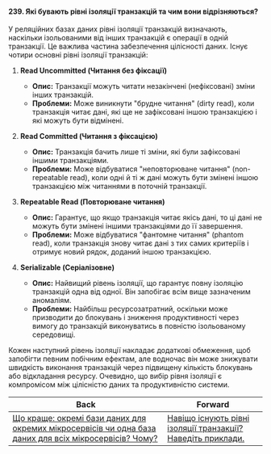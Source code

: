 #### 239. Які бувають рівні ізоляції транзакцій та чим вони відрізняються?

У реляційних базах даних рівні ізоляції транзакцій визначають, наскільки ізольованими від інших транзакцій є операції в одній транзакції. Це важлива частина забезпечення цілісності даних. Існує чотири основні рівні ізоляції транзакцій:

1. **Read Uncommitted (Читання без фіксації)**
   - **Опис:** Транзакції можуть читати незакінчені (нефіксовані) зміни інших транзакцій.
   - **Проблеми:** Може виникнути "брудне читання" (dirty read), коли транзакція читає дані, які ще не зафіксовані іншою транзакцією і які можуть бути відмінені.

2. **Read Committed (Читання з фіксацією)**
   - **Опис:** Транзакція бачить лише ті зміни, які були зафіксовані іншими транзакціями.
   - **Проблеми:** Може відбуватися "неповторюване читання" (non-repeatable read), коли одні й ті ж дані можуть бути змінені іншою транзакцією між читаннями в поточній транзакції.

3. **Repeatable Read (Повторюване читання)**
   - **Опис:** Гарантує, що якщо транзакція читає якісь дані, то ці дані не можуть бути змінені іншими транзакціями до її завершення.
   - **Проблеми:** Може відбуватися "фантомне читання" (phantom read), коли транзакція знову читає дані з тих самих критеріїв і отримує новий рядок, доданий іншою транзакцією.

4. **Serializable (Серіалізовне)**
   - **Опис:** Найвищий рівень ізоляції, що гарантує повну ізоляцію транзакцій одна від одної. Він запобігає всім вище зазначеним аномаліям.
   - **Проблеми:** Найбільш ресурсозатратний, оскільки може призводити до блокувань і зниження продуктивності через вимогу до транзакцій виконуватись в повністю ізольованому середовищі.

Кожен наступний рівень ізоляції накладає додаткові обмеження, щоб запобігти певним побічним ефектам, але водночас він може знижувати швидкість виконання транзакцій через підвищену кількість блокувань або відкладання ресурсу. Очевидно, що вибір рівня ізоляції є компромісом між цілісністю даних та продуктивністю системи.

| Back | Forward |
|---|---|
| [Що краще: окремі бази даних для окремих мікросервісів чи одна база даних для всіх мікросервісів? Чому?](/ua/senior/microservices/what-is-better-separate-databases-for-separate-microservices-or-one-database-for-all-microservices-why.md)  | [Навіщо існують рівні ізоляції транзакції? Наведіть приклади.](/ua/senior/database/what-is-the-purpose-of-transaction-isolation-levels-provide-examples.md) |